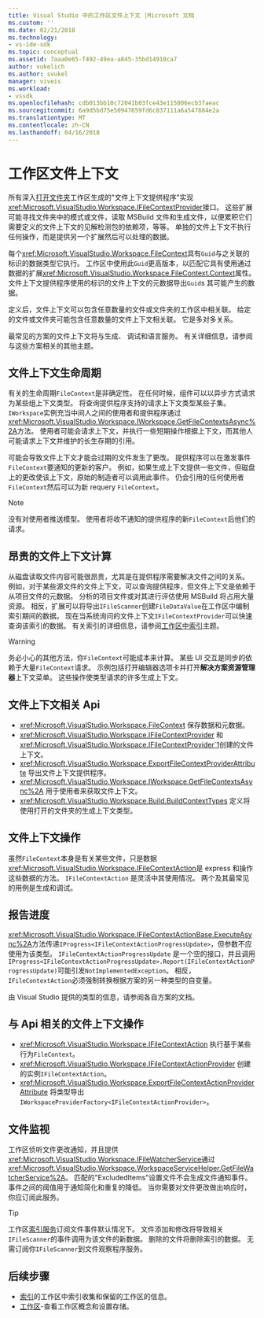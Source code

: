 ```yaml
---
title: Visual Studio 中的工作区文件上下文 |Microsoft 文档
ms.custom: ''
ms.date: 02/21/2018
ms.technology:
- vs-ide-sdk
ms.topic: conceptual
ms.assetid: 7aaa0e65-f492-49ea-a845-35bd14910ca7
author: vukelich
ms.author: svukel
manager: viveis
ms.workload:
- vssdk
ms.openlocfilehash: cdb013bb10c72041b03fce43e115806ecb3faeac
ms.sourcegitcommit: 6a9d5bd75e50947659fd6c837111a6a547884e2a
ms.translationtype: MT
ms.contentlocale: zh-CN
ms.lasthandoff: 04/16/2018
---
```

# <a name="workspace-file-contexts"></a>工作区文件上下文

所有深入[打开文件夹](../ide/develop-code-in-visual-studio-without-projects-or-solutions.md)工作区生成的"文件上下文提供程序"实现<xref:Microsoft.VisualStudio.Workspace.IFileContextProvider>接口。 这些扩展可能寻找文件夹中的模式或文件，读取 MSBuild 文件和生成文件，以便累积它们需要定义的文件上下文的见解检测包的依赖项，等等。 单独的文件上下文不执行任何操作，而是提供另一个扩展然后可以处理的数据。

每个<xref:Microsoft.VisualStudio.Workspace.FileContext>具有`Guid`与之关联的标识的数据类型它执行。 工作区中使用此`Guid`更高版本，以匹配它具有使用通过数据的扩展<xref:Microsoft.VisualStudio.Workspace.FileContext.Context>属性。 文件上下文提供程序使用的标识的文件上下文的元数据导出`Guid`s 其可能产生的数据。

定义后，文件上下文可以包含任意数量的文件或文件夹的工作区中相关联。 给定的文件或文件夹可能包含任意数量的文件上下文相关联。 它是多对多关系。

最常见的方案的文件上下文将与生成、 调试和语言服务。 有关详细信息，请参阅与这些方案相关的其他主题。

## <a name="file-context-lifecycle"></a>文件上下文生命周期

有关的生命周期`FileContext`是非确定性。 在任何时候，组件可以以异步方式请求为某些组上下文类型。 将查询提供程序支持的请求上下文类型某些子集。 `IWorkspace`实例充当中间人之间的使用者和提供程序通过<xref:Microsoft.VisualStudio.Workspace.IWorkspace.GetFileContextsAsync%2A>方法。 使用者可能会请求上下文，并执行一些短期操作根据上下文，而其他人可能请求上下文并维护的长生存期的引用。 

可能会导致文件上下文才能会过期的文件发生了更改。 提供程序可以在激发事件`FileContext`要通知的更新的客户。 例如，如果生成上下文提供一些文件，但磁盘上的更改使该上下文，原始的制造者可以调用此事件。 仍会引用的任何使用者`FileContext`然后可以为新 requery `FileContext`。

>[!NOTE]
>没有对使用者推送模型。 使用者将收不通知的提供程序的新`FileContext`后他们的请求。

## <a name="expensive-file-context-computations"></a>昂贵的文件上下文计算

从磁盘读取文件内容可能很昂贵，尤其是在提供程序需要解决文件之间的关系。 例如，对于某些源文件的文件上下文，可以查询提供程序，但文件上下文是依赖于从项目文件的元数据。 分析的项目文件或对其进行评估使用 MSBuild 将占用大量资源。 相反，扩展可以将导出`IFileScanner`创建`FileDataValue`在工作区中编制索引期间的数据。 现在当系统询问的文件上下文`IFileContextProvider`可以快速查询该索引的数据。 有关索引的详细信息，请参阅[工作区中索引](workspace-indexing.md)主题。

>[!WARNING]
>务必小心的其他方法，你`FileContext`可能成本来计算。 某些 UI 交互是同步的依赖于大量`FileContext`请求。 示例包括打开编辑器选项卡并打开**解决方案资源管理器**上下文菜单。 这些操作使类型请求的许多生成上下文。

## <a name="file-context-related-apis"></a>文件上下文相关 Api

- <xref:Microsoft.VisualStudio.Workspace.FileContext> 保存数据和元数据。
- <xref:Microsoft.VisualStudio.Workspace.IFileContextProvider> 和<xref:Microsoft.VisualStudio.Workspace.IFileContextProvider`1>创建的文件上下文。
- <xref:Microsoft.VisualStudio.Workspace.ExportFileContextProviderAttribute> 导出文件上下文提供程序。
- <xref:Microsoft.VisualStudio.Workspace.IWorkspace.GetFileContextsAsync%2A> 用于使用者来获取文件上下文。
- <xref:Microsoft.VisualStudio.Workspace.Build.BuildContextTypes> 定义将使用打开的文件夹的生成上下文类型。

## <a name="file-context-actions"></a>文件上下文操作

虽然`FileContext`本身是有关某些文件，只是数据<xref:Microsoft.VisualStudio.Workspace.IFileContextAction>是 express 和操作这些数据的方法。 `IFileContextAction` 是灵活中其使用情况。 两个及其最常见的用例是生成和调试。

## <a name="reporting-progress"></a>报告进度

<xref:Microsoft.VisualStudio.Workspace.IFileContextActionBase.ExecuteAsync%2A>方法传递`IProgress<IFileContextActionProgressUpdate>`，但参数不应使用为该类型。 `IFileContextActionProgressUpdate` 是一个空的接口，并且调用`IProgress<IFileContextActionProgressUpdate>.Report(IFileContextActionProgressUpdate)`可能引发`NotImplementedException`。 相反，`IFileContextAction`必须强制转换根据方案的另一种类型的自变量。

由 Visual Studio 提供的类型的信息，请参阅各自方案的文档。

## <a name="file-context-action-related-apis"></a>与 Api 相关的文件上下文操作

- <xref:Microsoft.VisualStudio.Workspace.IFileContextAction> 执行基于某些行为`FileContext`。
- <xref:Microsoft.VisualStudio.Workspace.IFileContextActionProvider> 创建的实例`IFileContextAction`。
- <xref:Microsoft.VisualStudio.Workspace.ExportFileContextActionProviderAttribute> 将类型导出`IWorkspaceProviderFactory<IFileContextActionProvider>`。

## <a name="file-watching"></a>文件监视

工作区侦听文件更改通知，并且提供<xref:Microsoft.VisualStudio.Workspace.IFileWatcherService>通过<xref:Microsoft.VisualStudio.Workspace.WorkspaceServiceHelper.GetFileWatcherService%2A>。 匹配的"ExcludedItems"设置文件不会生成文件通知事件。 事件之间的阈值用于通知简化和重复的降低。 当你需要对文件更改做出响应时，你应订阅此服务。

>[!TIP]
>工作区[索引服务](workspace-indexing.md)订阅文件事件默认情况下。 文件添加和修改将导致相关`IFileScanner`的事件调用为该文件的新数据。 删除的文件将删除索引的数据。 无需订阅你`IFileScanner`到文件观察程序服务。

## <a name="next-steps"></a>后续步骤

* [索引](workspace-indexing.md)的工作区中索引收集和保留的工作区的信息。
* [工作区](workspaces.md)-查看工作区概念和设置存储。
